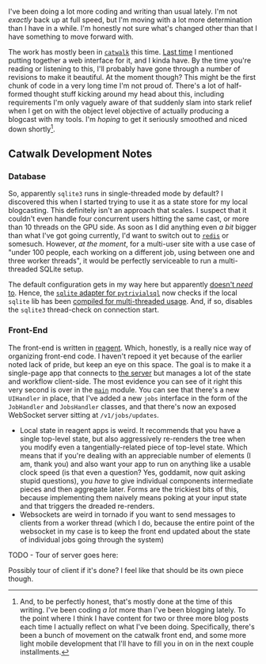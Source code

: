 I've been doing a lot more coding and writing than usual lately. I'm not _exactly_ back up at full speed, but I'm moving with a lot more determination than I have in a while. I'm honestly not sure what's changed other than that I have something to move forward with.

The work has mostly been in [`catwalk`](TODO) this time. [Last time](TODO) I mentioned putting together a web interface for it, and I kinda have. By the time you're reading or listening to this, I'll probably have gone through a number of revisions to make it beautiful. At the moment though? This might be the first chunk of code in a very long time I'm not proud of. There's a lot of half-formed thought stuff kicking around my head about this, including requirements I'm only vaguely aware of that suddenly slam into stark relief when I get on with the object level objective of actually producing a blogcast with my tools. I'm _hoping_ to get it seriously smoothed and niced down shortly[^and-to-be-perfectly-honest].

[^and-to-be-perfectly-honest]: And, to be perfectly honest, that's mostly done at the time of this writing. I've been coding _a lot_ more than I've been blogging lately. To the point where I think I have content for two or three more blog posts each time I actually reflect on what I've been doing. Specifically, there's been a bunch of movement on the catwalk front end, and some more light mobile development that I'll have to fill you in on in the next couple installments.

## Catwalk Development Notes

### Database

So, apparently `sqlite3` runs in single-threaded mode by default? I discovered this when I started trying to use it as a state store for my local blogcasting. This definitely isn't an approach that scales. I suspect that it couldn't even handle four concurrent users hitting the same cast, or more than 10 threads on the GPU side. As soon as I did anything even _a bit_ bigger than what I've got going currently, I'd want to switch out to [`redis`](https://redis.io/) or somesuch. However, _at the moment_, for a multi-user site with a use case of "under 100 people, each working on a different job, using between one and three worker threads", it would be perfectly serviceable to run a multi-threaded SQLite setup.

The default configuration gets in my way here but apparently [doesn't _need_ to](https://ricardoanderegg.com/posts/python-sqlite-thread-safety/). Hence, the [`sqlite` adapter for `pytrivialsql`](https://github.com/inaimathi/pytrivialsql/blob/master/src/pytrivialsql/sqlite.py) now checks if the local `sqlite` lib has been [compiled for multi-threaded usage](https://github.com/inaimathi/pytrivialsql/blob/master/src/pytrivialsql/sqlite.py#L52-L62). And, if so, disables the `sqlite3` thread-check on connection start.

### Front-End

The front-end is written in [reagent](https://reagent-project.github.io/). Which, honestly, is a really nice way of organizing front-end code. I haven't repoed it yet because of the earlier noted lack of pride, but keep an eye on this space. The goal is to make it a single-page app that connects to [the server](TODO) but manages a lot of the state and workflow client-side. The most evidence you can see of it right this very second is over in the [`main`](https://github.com/inaimathi/catwalk/blob/master/main.py) module. You can see that there's a new `UIHandler` in place, that I've added a new `jobs` interface in the form of the `JobHandler` and `JobsHandler` classes, and that there's now an exposed WebSocket server sitting at `/v1/jobs/updates`.




- Local state in reagent apps is weird. It recommends that you have a single top-level state, but also aggressively re-renders the tree when you modify even a tangentially-related piece of top-level state. Which means that if you're dealing with an appreciable number of elements (I am, thank you) and also want your app to run on anything like a usable clock speed (is that even a question? Yes, goddamit, now quit asking stupid questions), you _have_ to give individual components intermediate pieces and then aggregate later. Forms are the trickiest bits of this, because implementing them naively means poking at your input state and that triggers the dreaded re-renders.
- Websockets are weird in tornado if you want to send messages to clients from a worker thread (which I do, because the entire point of the websocket in my case is to keep the front end updated about the state of individual jobs going through the system)

TODO - Tour of server goes here:


Possibly tour of client if it's done? I feel like that should be its own piece though.
